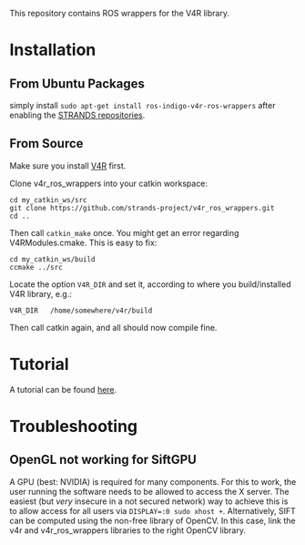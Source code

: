 This repository contains ROS wrappers for the V4R library.

# Installation

## From Ubuntu Packages

simply install `sudo apt-get install ros-indigo-v4r-ros-wrappers` after enabling the [STRANDS repositories](https://github.com/strands-project-releases/strands-releases/wiki#using-the-strands-repository). 

## From Source

Make sure you install [V4R](https://github.com/strands-project/v4r) first.

Clone v4r_ros_wrappers into your catkin workspace:
```
cd my_catkin_ws/src
git clone https://github.com/strands-project/v4r_ros_wrappers.git
cd ..
```

Then call `catkin_make` once. You might get an error regarding V4RModules.cmake. This is easy to fix:
```
cd my_catkin_ws/build
ccmake ../src
```
Locate the option `V4R_DIR` and set it, according to where you build/installed V4R library, e.g.:
```
V4R_DIR   /home/somewhere/v4r/build
```
Then call catkin again, and all should now compile fine.

# Tutorial
A tutorial can be found [here](Tutorial.md).

# Troubleshooting

## OpenGL not working for SiftGPU

A GPU (best: NVIDIA) is required for many components. For this to work, the user running the software needs to be allowed to access the X server. The easiest (but *very* insecure in a not secured network) way to achieve this is to allow access for all users via `DISPLAY=:0 sudo xhost +`. 
Alternatively, SIFT can be computed using the non-free library of OpenCV. In this case, link the v4r and v4r\_ros\_wrappers libraries to the right OpenCV library.

